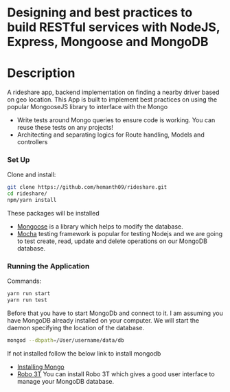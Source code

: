 # Designing and best practices to build RESTful services with NodeJS, Express, Mongoose and MongoDB

# Description

A rideshare app, backend implementation on finding a nearby driver based on geo location. This App is built to implement best practices on using the popular MongooseJS library to interface with the Mongo

- Write tests around Mongo queries to ensure code is working. You can reuse these tests on any projects!
- Architecting and separating logics for Route handling, Models and controllers

### Set Up

Clone and install:

```bash
git clone https://github.com/hemanth09/rideshare.git
cd rideshare/
npm/yarn install
```

These packages will be installed

- [Mongoose](https://mongoosejs.com/) is a library which helps to modify the database.
- [Mocha](https://mochajs.org/) testing framework is popular for testing Nodejs and we are going to test create, read, update and delete operations on our MongoDB database.

### Running the Application

Commands:

```bash
yarn run start
yarn run test
```

Before that you have to start MongoDb and connect to it.
I am assuming you have MongoDB already installed on your computer. We will start the daemon specifying the location of the database.

```bash
mongod --dbpath=/User/username/data/db
```

If not installed follow the below link to install mongodb

- [Installing Mongo](https://treehouse.github.io/installation-guides/mac/mongo-mac.html)
- [Robo 3T](https://robomongo.org/download) You can install Robo 3T which gives a good user interface to manage your MongoDB database.
